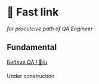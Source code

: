 # 🦥 Fast link 
_for procutcive path of QA Engineer_

## Fundamental 

[Библия QA ! 👀👍](https://vladislaveremeev.gitbook.io/qa_bible "Это знать надо!Это классика б@&!")



Under construction


